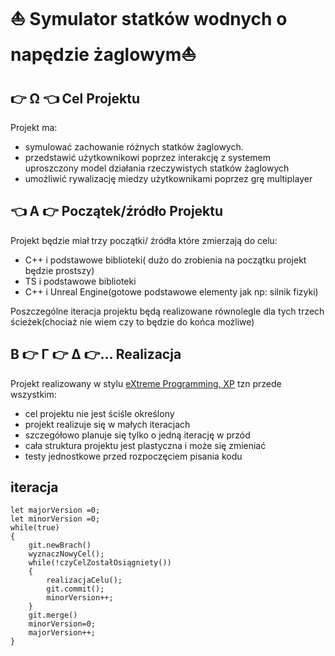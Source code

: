 # ⛵ Symulator statków wodnych o napędzie żaglowym⛵ 

## 👉 Ω 👈 Cel Projektu 
Projekt ma:
+ symulować zachowanie różnych statków żaglowych.
+ przedstawić użytkownikowi poprzez interakcję z systemem uproszczony model działania rzeczywistych statków żaglowych
+ umożliwić rywalizację miedzy użytkownikami poprzez grę multiplayer

## 👈 Α 👉  Początek/źródło Projektu
Projekt będzie miał trzy początki/ źródła które zmierzają do celu:
+ C++ i podstawowe biblioteki( dużo do zrobienia na początku projekt będzie prostszy)
+ TS i podstawowe biblioteki
+ C++ i Unreal Engine(gotowe podstawowe elementy jak np: silnik fizyki)

Poszczególne iteracja projektu będą realizowane równolegle dla tych trzech ścieżek(chociaż nie wiem czy to będzie do końca możliwe)

## Β 👉 Γ 👉 Δ 👉...  Realizacja
Projekt realizowany w stylu [eXtreme Programming, XP](https://pl.wikipedia.org/wiki/Programowanie_ekstremalne) tzn przede wszystkim: 
+ cel projektu nie jest ściśle określony
+ projekt realizuje się w małych iteracjach 
+ szczegółowo planuje się tylko o jedną iterację w przód   
+ cała struktura projektu jest plastyczna i może się zmieniać
+ testy jednostkowe przed rozpoczęciem pisania kodu

## iteracja

``` TS
let majorVersion =0;
let minorVersion =0;
while(true)
{    
    git.newBrach()
    wyznaczNowyCel();
    while(!czyCelZostałOsiągniety())
    {
        realizacjaCelu();
        git.commit();
        minorVersion++;
    }
    git.merge()
    minorVersion=0;
    majorVersion++;
}
```
